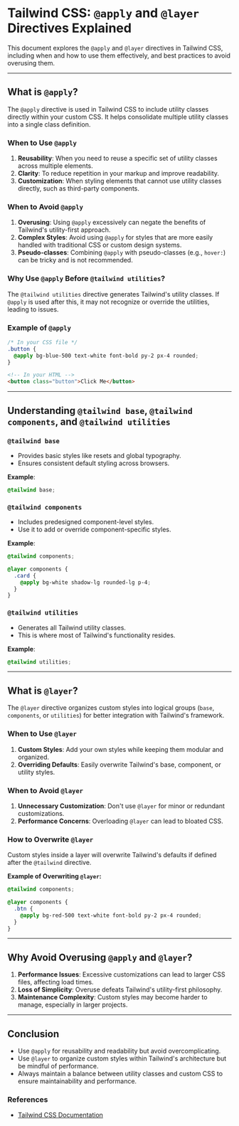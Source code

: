 # Tailwind CSS: `@apply` and `@layer` Directives Explained

This document explores the `@apply` and `@layer` directives in Tailwind CSS, including when and how to use them effectively, and best practices to avoid overusing them.

---

## **What is `@apply`?**

The `@apply` directive is used in Tailwind CSS to include utility classes directly within your custom CSS. It helps consolidate multiple utility classes into a single class definition.

### **When to Use `@apply`**

1. **Reusability**: When you need to reuse a specific set of utility classes across multiple elements.
2. **Clarity**: To reduce repetition in your markup and improve readability.
3. **Customization**: When styling elements that cannot use utility classes directly, such as third-party components.

### **When to Avoid `@apply`**

1. **Overusing**: Using `@apply` excessively can negate the benefits of Tailwind's utility-first approach.
2. **Complex Styles**: Avoid using `@apply` for styles that are more easily handled with traditional CSS or custom design systems.
3. **Pseudo-classes**: Combining `@apply` with pseudo-classes (e.g., `hover:`) can be tricky and is not recommended.

### **Why Use `@apply` Before `@tailwind utilities`?**

The `@tailwind utilities` directive generates Tailwind's utility classes. If `@apply` is used after this, it may not recognize or override the utilities, leading to issues.

### **Example of `@apply`**

```css
/* In your CSS file */
.button {
  @apply bg-blue-500 text-white font-bold py-2 px-4 rounded;
}
```

```html
<!-- In your HTML -->
<button class="button">Click Me</button>
```

---

## **Understanding `@tailwind base`, `@tailwind components`, and `@tailwind utilities`**

### **`@tailwind base`**

- Provides basic styles like resets and global typography.
- Ensures consistent default styling across browsers.

**Example**:

```css
@tailwind base;
```

### **`@tailwind components`**

- Includes predesigned component-level styles.
- Use it to add or override component-specific styles.

**Example**:

```css
@tailwind components;

@layer components {
  .card {
    @apply bg-white shadow-lg rounded-lg p-4;
  }
}
```

### **`@tailwind utilities`**

- Generates all Tailwind utility classes.
- This is where most of Tailwind's functionality resides.

**Example**:

```css
@tailwind utilities;
```

---

## **What is `@layer`?**

The `@layer` directive organizes custom styles into logical groups (`base`, `components`, or `utilities`) for better integration with Tailwind's framework.

### **When to Use `@layer`**

1. **Custom Styles**: Add your own styles while keeping them modular and organized.
2. **Overriding Defaults**: Easily overwrite Tailwind's base, component, or utility styles.

### **When to Avoid `@layer`**

1. **Unnecessary Customization**: Don't use `@layer` for minor or redundant customizations.
2. **Performance Concerns**: Overloading `@layer` can lead to bloated CSS.

### **How to Overwrite `@layer`**

Custom styles inside a layer will overwrite Tailwind's defaults if defined after the `@tailwind` directive.

**Example of Overwriting `@layer`:**

```css
@tailwind components;

@layer components {
  .btn {
    @apply bg-red-500 text-white font-bold py-2 px-4 rounded;
  }
}
```

---

## **Why Avoid Overusing `@apply` and `@layer`?**

1. **Performance Issues**: Excessive customizations can lead to larger CSS files, affecting load times.
2. **Loss of Simplicity**: Overuse defeats Tailwind's utility-first philosophy.
3. **Maintenance Complexity**: Custom styles may become harder to manage, especially in larger projects.

---

## **Conclusion**

- Use `@apply` for reusability and readability but avoid overcomplicating.
- Use `@layer` to organize custom styles within Tailwind's architecture but be mindful of performance.
- Always maintain a balance between utility classes and custom CSS to ensure maintainability and performance.

### **References**

- [Tailwind CSS Documentation](https://tailwindcss.com/docs)
